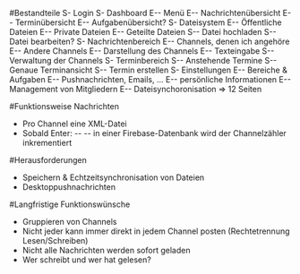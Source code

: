 #Bestandteile
S- Login
S- Dashboard
E-- Menü
E-- Nachrichtenübersicht
E-- Terminübersicht
E-- Aufgabenübersicht?
S- Dateisystem
E-- Öffentliche Dateien
E-- Private Dateien
E-- Geteilte Dateien
S-- Datei hochladen
S-- Datei bearbeiten?
S- Nachrichtenbereich
E-- Channels, denen ich angehöre
E-- Andere Channels
E-- Darstellung des Channels
E-- Texteingabe
S-- Verwaltung der Channels
S- Terminbereich
S-- Anstehende Termine
S-- Genaue Terminansicht
S-- Termin erstellen
S- Einstellungen
E-- Bereiche & Aufgaben
E-- Pushnachrichten, Emails, ...
E-- persönliche Informationen
E-- Management von Mitgliedern
E-- Dateisynchoronisation
=> 12 Seiten

#Funktionsweise Nachrichten
- Pro Channel eine XML-Datei
- Sobald Enter:
-- 
-- in einer Firebase-Datenbank wird der Channelzähler inkrementiert

#Herausforderungen
- Speichern & Echtzeitsynchronisation von Dateien
- Desktoppushnachrichten

#Langfristige Funktionswünsche
- Gruppieren von Channels
- Nicht jeder kann immer direkt in jedem Channel posten (Rechtetrennung Lesen/Schreiben)
- Nicht alle Nachrichten werden sofort geladen
- Wer schreibt und wer hat gelesen?














